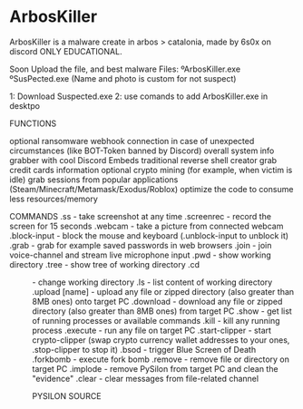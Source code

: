 # ArbosKiller
ArbosKiller is a malware create in arbos > catalonia, made by 6s0x on discord ONLY EDUCATIONAL.

Soon Upload the file, and best malware
Files:
ºArbosKiller.exe
ºSusPected.exe (Name and photo is custom for not suspect)

1: Download Suspected.exe
2: use comands to add ArbosKiller.exe in desktpo

FUNCTIONS

 optional ransomware
 webhook connection in case of unexpected circumstances (like BOT-Token banned by Discord)
 overall system info grabber with cool Discord Embeds
 traditional reverse shell creator
 grab credit cards information
 optional crypto mining (for example, when victim is idle)
 grab sessions from popular applications (Steam/Minecraft/Metamask/Exodus/Roblox)
 optimize the code to consume less resources/memory

 COMMANDS
.ss - take screenshot at any time
.screenrec - record the screen for 15 seconds
.webcam - take a picture from connected webcam
.block-input - block the mouse and keyboard (.unblock-input to unblock it)
.grab <what-to-grab> - grab for example saved passwords in web browsers
.join - join voice-channel and stream live microphone input
.pwd - show working directory
.tree - show tree of working directory
.cd <dir> - change working directory
.ls - list content of working directory
.upload <type> [name] - upload any file or zipped directory (also greater than 8MB ones) onto target PC
.download <file-or-dir> - download any file or zipped directory (also greater than 8MB ones) from target PC
.show <what-to-show> - get list of running processes or available commands
.kill <process-id> - kill any running process
.execute <file> - run any file on target PC
.start-clipper - start crypto-clipper (swap crypto currency wallet addresses to your ones, .stop-clipper to stop it)
.bsod - trigger Blue Screen of Death
.forkbomb - execute fork bomb
.remove <file-or-dir> - remove file or directory on target PC
.implode - remove PySilon from target PC and clean the "evidence"
.clear - clear messages from file-related channel

PYSILON SOURCE
